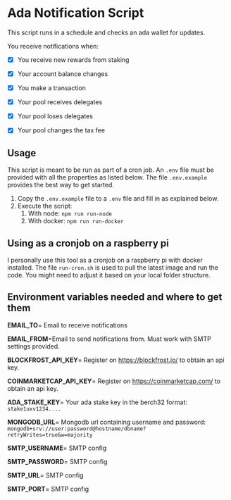# Ada Notification Script

This script runs in a schedule and checks an ada wallet for updates.

You receive notifications when:
 
* [x] You receive new rewards from staking
* [x] Your account balance changes
* [x] You make a transaction 
* [x] Your pool receives delegates
* [x] Your pool loses delegates
* [x] Your pool changes the tax fee


## Usage

This script is meant to be run as part of a cron job. An `.env` file must be provided with all the properties as listed below. The file `.env.example` provides the best way to get started.


1. Copy the `.env.example` file to a `.env` file and fill in as explained below.
2. Execute the script:
   1. With node: `npm run run-node` 
   2. With docker: `npm run run-docker`

## Using as a cronjob on a raspberry pi

I personally use this tool as a cronjob on a raspberry pi with docker installed. 
The file `run-cron.sh` is used to pull the latest image and run the code. 
You might need to adjust it based on your local folder structure. 

## Environment variables needed and where to get them

**EMAIL_TO**= Email to receive notifications

**EMAIL_FROM**=Email to send notifications from. Must work with SMTP settings provided.

**BLOCKFROST_API_KEY**= Register on https://blockfrost.io/ to obtain an api key.

**COINMARKETCAP_API_KEY**= Register on https://coinmarketcap.com/ to obtain an api key.

**ADA_STAKE_KEY**= Your ada stake key in the berch32 format: `stake1uxv1234....`

**MONGODB_URL**= Mongodb url containing username and password: `mongodb+srv://user:password@hostname/dbname?retryWrites=true&w=majority`

**SMTP_USERNAME**= SMTP config

**SMTP_PASSWORD**= SMTP config

**SMTP_URL**= SMTP config

**SMTP_PORT**= SMTP config